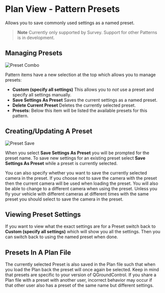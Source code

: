 # Plan View - Pattern Presets

Allows you to save commonly used settings as a named preset.

> **Note** Currently only supported by Survey. Support for other Patterns is in development.

## Managing Presets

![Preset Combo](../../assets/plan/pattern/PatternPresetCombo.jpg)

Pattern items have a new selection at the top which allows you to manage presets:

* **Custom (specify all settings)** This allows you to *not* use a preset and specify all settings manually.
* **Save Settings As Preset** Saves the current settings as a named preset.
* **Delete Current Preset** Deletes the currently selected preset.
* **Presets:** Below this item will be listed the available presets for this pattern.

## Creating/Updating A Preset

![Preset Save](../../assets/plan/pattern/PatternPresetSave.jpg)

When you select **Save Settings As Preset** you will be prompted for the preset name. To save new settings for an existing preset select **Save Settings As Preset** while a preset is currently selected.

You can also specify whether you want to save the currently selected camera in the preset. If you choose not to save the camera with the preset then the current camera will be used when loading the preset. You will also be able to change to a different camera when using the preset. Unless you fly your vehicle with different cameras at different times with the same preset you should select to save the camera in the preset.

## Viewing Preset Settings

If you want to view what the exact settings are for a Preset switch back to **Custom (specify all settings)** which will show you all the settings. Then you can switch back to using the named preset when done.

## Presets In A Plan File

The currently selected Preset is also saved in the Plan file such that when you load the Plan back the preset will once again be selected. Keep in mind that presets are specific to your version of QGroundControl. If you share a Plan file with a preset with another user, incorrect behavior may occur if that other user also has a preset of the same name but different settings.
